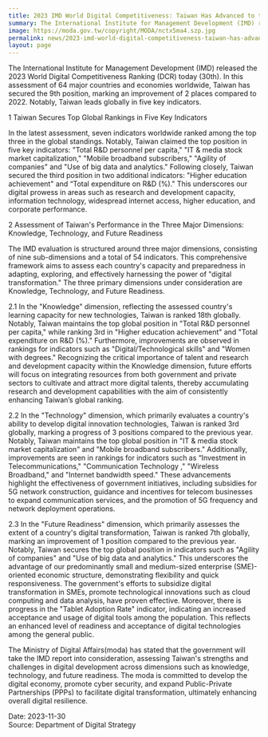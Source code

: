 ```yaml
---
title: 2023 IMD World Digital Competitiveness: Taiwan Has Advanced to the 9th Position Globally, With the Leading Position in Five Key Indicators Worldwide.
summary: The International Institute for Management Development (IMD) released the 2023 World Digital Competitiveness Ranking (DCR) today (30th).
image: https://moda.gov.tw/copyright/MODA/nctx5ma4.szp.jpg
permalink: news/2023-imd-world-digital-competitiveness-taiwan-has-advanced-to the-9-position-globally-with-the-leading-position-in-five-key-indicators-worldwide/
layout: page
---
```

The International Institute for Management Development (IMD) released the 2023 World Digital Competitiveness Ranking (DCR) today (30th). In this assessment of 64 major countries and economies worldwide, Taiwan has secured the 9th position, marking an improvement of 2 places compared to 2022. Notably, Taiwan leads globally in five key indicators.

1    Taiwan Secures Top Global Rankings in Five Key Indicators

In the latest assessment, seven indicators worldwide ranked among the top three in the global standings. Notably, Taiwan claimed the top position in five key indicators: "Total R&D personnel per capita," "IT & media stock market capitalization," "Mobile broadband subscribers," "Agility of companies" and "Use of big data and analytics." Following closely, Taiwan secured the third position in two additional indicators: "Higher education achievement" and “Total expenditure on R&D (%)." This underscores our digital prowess in areas such as research and development capacity, information technology, widespread internet access, higher education, and corporate performance.

2    Assessment of Taiwan's Performance in the Three Major Dimensions: Knowledge, Technology, and Future Readiness

The IMD evaluation is structured around three major dimensions, consisting of nine sub-dimensions and a total of 54 indicators. This comprehensive framework aims to assess each country's capacity and preparedness in adapting, exploring, and effectively harnessing the power of "digital transformation." The three primary dimensions under consideration are Knowledge, Technology, and Future Readiness.

2.1    In the "Knowledge" dimension, reflecting the assessed country's learning capacity for new technologies, Taiwan is ranked 18th globally. Notably, Taiwan maintains the top global position in "Total R&D personnel per capita," while ranking 3rd in "Higher education achievement" and "Total expenditure on R&D (%)." Furthermore, improvements are observed in rankings for indicators such as "Digital/Technological skills" and "Women with degrees." Recognizing the critical importance of talent and research and development capacity within the Knowledge dimension, future efforts will focus on integrating resources from both government and private sectors to cultivate and attract more digital talents, thereby accumulating research and development capabilities with the aim of consistently enhancing Taiwan’s global ranking.

2.2    In the "Technology" dimension, which primarily evaluates a country's ability to develop digital innovation technologies, Taiwan is ranked 3rd globally, marking a progress of 3 positions compared to the previous year. Notably, Taiwan maintains the top global position in "IT & media stock market capitalization" and "Mobile broadband subscribers." Additionally, improvements are seen in rankings for indicators such as “Investment in Telecommunications," "Communication Technology ," "Wireless Broadband," and "Internet bandwidth speed." These advancements highlight the effectiveness of government initiatives, including subsidies for 5G network construction, guidance and incentives for telecom businesses to expand communication services, and the promotion of 5G frequency and network deployment operations.

2.3    In the "Future Readiness" dimension, which primarily assesses the extent of a country's digital transformation, Taiwan is ranked 7th globally, marking an improvement of 1 position compared to the previous year. Notably, Taiwan secures the top global position in indicators such as "Agility of companies" and "Use of big data and analytics." This underscores the advantage of our predominantly small and medium-sized enterprise (SME)-oriented economic structure, demonstrating flexibility and quick responsiveness. The government's efforts to subsidize digital transformation in SMEs, promote technological innovations such as cloud computing and data analysis, have proven effective. Moreover, there is progress in the "Tablet Adoption Rate" indicator, indicating an increased acceptance and usage of digital tools among the population. This reflects an enhanced level of readiness and acceptance of digital technologies among the general public.

The Ministry of Digital Affairs(moda) has stated that the government will take the IMD report into consideration, assessing Taiwan's strengths and challenges in digital development across dimensions such as knowledge, technology, and future readiness. The moda is committed to develop the digital economy, promote cyber security, and expand Public-Private Partnerships (PPPs) to facilitate digital transformation, ultimately enhancing overall digital resilience.

Date: 2023-11-30
<br/>
Source: Department of Digital Strategy

